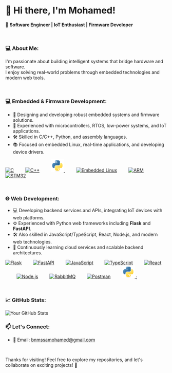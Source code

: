 # 👋 Hi there, I'm Mohamed!

🚀 **Software Engineer | IoT Enthusiast | Firmware Developer**

<br/>

### 💻 About Me:
I'm passionate about building intelligent systems that bridge hardware and software.  
I enjoy solving real-world problems through embedded technologies and modern web tools.

<br/>

### 💻 Embedded & Firmware Development:
- 🔧 Designing and developing robust embedded systems and firmware solutions.
- 📡 Experienced with microcontrollers, RTOS, low-power systems, and IoT applications.
- 🛠️ Skilled in C/C++, Python, and assembly languages.
- 📚 Focused on embedded Linux, real-time applications, and developing device drivers.

<a href="https://en.wikipedia.org/wiki/C_(programming_language)" target="_blank"><img src="https://cdn.simpleicons.org/c/00599C" alt="C" width="32"/></a>&nbsp;&nbsp;&nbsp;&nbsp;&nbsp;&nbsp;&nbsp;&nbsp;
<a href="https://en.wikipedia.org/wiki/C%2B%2B" target="_blank"><img src="https://cdn.simpleicons.org/cplusplus/00599C" alt="C++" width="32"/></a>&nbsp;&nbsp;&nbsp;&nbsp;&nbsp;&nbsp;&nbsp;&nbsp;
<a href="https://www.python.org/" target="_blank">
  <img src="https://raw.githubusercontent.com/devicons/devicon/master/icons/python/python-original.svg" alt="Python" width="40"/>
</a>&nbsp;&nbsp;&nbsp;&nbsp;&nbsp;&nbsp;&nbsp;&nbsp;
<a href="https://www.linux.org/" target="_blank"><img src="https://cdn.simpleicons.org/linux/000000" alt="Embedded Linux" width="32"/></a>&nbsp;&nbsp;&nbsp;&nbsp;&nbsp;&nbsp;&nbsp;&nbsp;
<a href="https://www.arm.com/" target="_blank"><img src="https://cdn.simpleicons.org/arm/0052CC" alt="ARM" width="32"/></a>&nbsp;&nbsp;&nbsp;&nbsp;&nbsp;&nbsp;&nbsp;&nbsp;
<a href="https://www.st.com/en/microcontrollers-microprocessors/stm32-32-bit-arm-cortex-mcus.html" target="_blank"><img src="https://cdn.simpleicons.org/stmicroelectronics/0072C6" alt="STM32" width="32"/></a>

<br/>

### 🌐 Web Development:
- 💻 Developing backend services and APIs, integrating IoT devices with web platforms.
- ⚙️ Experienced with Python web frameworks including **Flask** and **FastAPI**.
- 🛠️ Also skilled in JavaScript/TypeScript, React, Node.js, and modern web technologies.
- 🌱 Continuously learning cloud services and scalable backend architectures.

<a href="https://flask.palletsprojects.com/" target="_blank"><img src="https://cdn.simpleicons.org/flask/000000" alt="Flask" width="32"/></a>&nbsp;&nbsp;&nbsp;&nbsp;&nbsp;&nbsp;&nbsp;&nbsp;
<a href="https://fastapi.tiangolo.com/" target="_blank"><img src="https://cdn.simpleicons.org/fastapi/009688" alt="FastAPI" width="32"/></a>&nbsp;&nbsp;&nbsp;&nbsp;&nbsp;&nbsp;&nbsp;&nbsp;
<a href="https://developer.mozilla.org/en-US/docs/Web/JavaScript" target="_blank"><img src="https://cdn.simpleicons.org/javascript/F7DF1E" alt="JavaScript" width="32"/></a>&nbsp;&nbsp;&nbsp;&nbsp;&nbsp;&nbsp;&nbsp;&nbsp;
<a href="https://www.typescriptlang.org/" target="_blank"><img src="https://cdn.simpleicons.org/typescript/3178C6" alt="TypeScript" width="32"/></a>&nbsp;&nbsp;&nbsp;&nbsp;&nbsp;&nbsp;&nbsp;&nbsp;
<a href="https://reactjs.org/" target="_blank"><img src="https://cdn.simpleicons.org/react/61DAFB" alt="React" width="32"/></a>&nbsp;&nbsp;&nbsp;&nbsp;&nbsp;&nbsp;&nbsp;&nbsp;
<a href="https://nodejs.org/" target="_blank"><img src="https://cdn.simpleicons.org/node.js/339933" alt="Node.js" width="32"/></a>&nbsp;&nbsp;&nbsp;&nbsp;&nbsp;&nbsp;&nbsp;&nbsp;
<a href="https://www.rabbitmq.com/" target="_blank"><img src="https://cdn.simpleicons.org/rabbitmq/FF6600" alt="RabbitMQ" width="32"/></a>&nbsp;&nbsp;&nbsp;&nbsp;&nbsp;&nbsp;&nbsp;&nbsp;
<a href="https://www.postman.com/" target="_blank"><img src="https://cdn.simpleicons.org/postman/FF6C37" alt="Postman" width="32"/></a>&nbsp;&nbsp;&nbsp;&nbsp;&nbsp;&nbsp;&nbsp;&nbsp;
<a href="https://www.python.org/" target="_blank">
  <img src="https://raw.githubusercontent.com/devicons/devicon/master/icons/python/python-original.svg" alt="Python" width="40"/>
</a>;

<br/>

### 📈 GitHub Stats:
![Your GitHub Stats](https://github-readme-stats.vercel.app/api?username=med1001&show_icons=true&hide_title=true)

### 📫 Let's Connect:
- 📧 Email: [bnmssamohamed@gmail.com](mailto:bnmssamohamed@gmail.com)

<br/>

Thanks for visiting! Feel free to explore my repositories, and let's collaborate on exciting projects! 🚀
